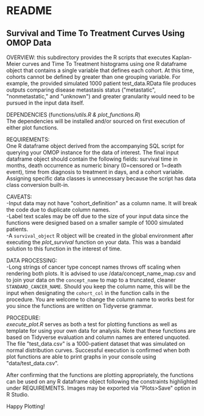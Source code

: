 # README  
## Survival and Time To Treatment Curves Using OMOP Data  
OVERVIEW: this subdirectory provides the R scripts that executes Kaplan-Meier curves and Time To Treatment histograms using one R dataframe object that contains a single variable that defines each cohort. At this time, cohorts cannot be defined by greater than one grouping variable. For example, the provided simulated 1000 patient test_data.RData file produces outputs comparing disease metastasis status ("metastatic", "nonmetastatic," and "unknown") and greater granularity would need to be pursued in the input data itself.  

DEPENDENCIES (functions/_utils.R & plot_functions.R_)  
The dependencies will be installed and/or sourced on first execution of either plot functions.  

REQUIREMENTS:  
One R dataframe object derived from the accompanying SQL script for querying your OMOP instance for the data of interest. The final input dataframe object should contain the following fields: survival time in months, death occurrence as numeric binary (0=censored or 1=death event), time from diagnosis to treatment in days, and a cohort variable. Assigning specific data classes is unnecessary because the script has data class conversion built-in.  

CAVEATS:  
-Input data may not have "cohort_definition" as a column name. It will break the code due to duplicate column names.  
-Label text scales may be off due to the size of your input data since the functions were designed based on a smaller sample of 1000 simulated patients.  
-A `survival_object` R object will be created in the global environment after executing the _plot_survival_ function on your data. This was a bandaid solution to this function in the interest of time.

DATA PROCESSING:  
-Long strings of cancer type concept names throws off scaling when rendering both plots. It is advised to use /data/concept_name_map.csv and to join your data on the `concept_name` to map to a truncated, cleaner `STANDARD_CANCER_NAME`. Should you keep the column name, this will be the input when designating the `cohort_col` in the function calls in the procedure.  You are welcome to change the column name to works best for you since the functions are written on Tidyverse grammar.  

PROCEDURE:  
_execute_plot.R_ serves as both a test for plotting functions as well as template for using your own data for analysis. Note that these functions are based on Tidyverse evaluation and column names are entered unquoted. The file "test_data.csv" is a 1000-patient dataset that was simulated on normal distribution curves. Successful execution is confirmed when both plot functions are able to print graphs in your console using "data/test_data.csv".  

After confirming that the functions are plotting appropriately, the functions can be used on any R dataframe object following the constraints highlighted under REQUIREMENTS. Images may be exported via "Plots>Save" option in R Studio.  

Happy Plotting!  


